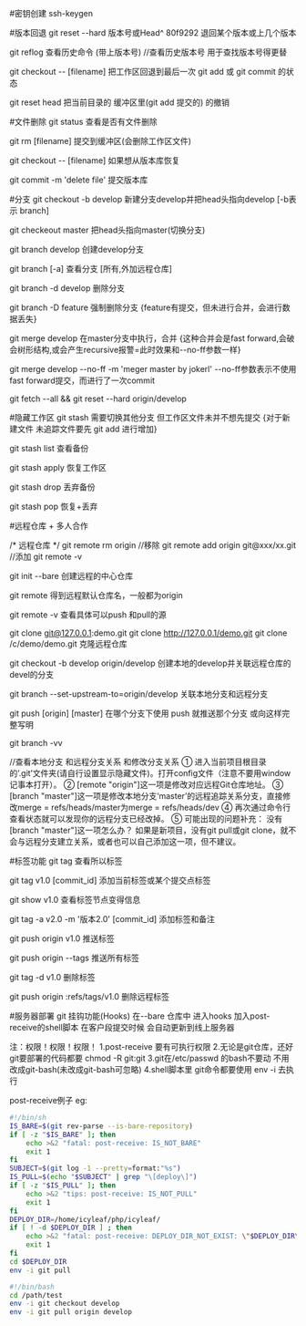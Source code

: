 #密钥创建
ssh-keygen

#版本回退
git reset --hard 版本号或Head^ 80f9292 
退回某个版本或上几个版本

git reflog
查看历史命令 (带上版本号) //查看历史版本号 用于查找版本号得更替


git checkout -- [filename]
把工作区回退到最后一次 git add 或 git commit 的状态

git reset head
把当前目录的 缓冲区里(git add 提交的) 的撤销

#文件删除
git status
查看是否有文件删除

git rm [filename]
提交到缓冲区(会删除工作区文件)

git checkout -- [filename]
如果想从版本库恢复

git commit -m 'delete file'
提交版本库

#分支
git checkout -b develop
新建分支develop并把head头指向develop [-b表示 branch]

git checkeout master
把head头指向master(切换分支)

git branch develop
创建develop分支

git branch [-a]
查看分支 [所有,外加远程仓库]

git branch -d develop
删除分支

git branch -D feature
强制删除分支 {feature有提交，但未进行合并，会进行数据丢失}

git merge develop
在master分支中执行，合并 {这种合并会是fast forward,会破会树形结构,或会产生recursive报警=此时效果和--no-ff参数一样}

git merge develop --no-ff -m 'meger master by jokerl'
--no-ff参数表示不使用fast forward提交，而进行了一次commit

git fetch --all && git reset --hard origin/develop


#隐藏工作区
git stash
需要切换其他分支 但工作区文件未并不想先提交 {对于新建文件 未追踪文件要先 git add 进行增加}

git stash list
查看备份

git stash apply
恢复工作区

git stash drop
丢弃备份

git stash pop
恢复+丢弃

#远程仓库 + 多人合作

/* 远程仓库 */
git remote rm origin //移除
git remote add origin git@xxx/xx.git //添加
git remote -v


git init --bare
创建远程的中心仓库

git remote
得到远程默认仓库名，一般都为origin

git remote -v
查看具体可以push 和pull的源

git clone git@127.0.0.1:demo.git
git clone http://127.0.0.1/demo.git
git clone /c/demo/demo.git
克隆远程仓库

git checkout -b develop origin/develop
创建本地的develop并关联远程仓库的devel的分支

git branch --set-upstream-to=origin/develop
关联本地分支和远程分支

git push [origin] [master]
在哪个分支下使用 push 就推送那个分支 或向这样完整写明

git branch -vv

//查看本地分支 和远程分支关系 和修改分支关系
① 进入当前项目根目录的’.git’文件夹(请自行设置显示隐藏文件)。打开config文件（注意不要用window记事本打开）。
② [remote "origin"]这一项是修改对应远程Git仓库地址。
③ [branch "master"]这一项是修改本地分支‘master’的远程追踪关系分支，直接修改merge = refs/heads/master为merge = refs/heads/dev
④ 再次通过命令行查看状态就可以发现你的远程分支已经改掉。
⑤ 可能出现的问题补充： 
没有[branch "master"]这一项怎么办？ 
如果是新项目，没有git pull或git clone，就不会与远程分支建立关系，或者也可以自己添加这一项，但不建议。





#标签功能
git tag
查看所以标签

git tag v1.0 [commit_id]
添加当前标签或某个提交点标签

git show v1.0
查看标签节点变得信息

git tag -a v2.0 -m '版本2.0' [commit_id]
添加标签和备注

git push origin v1.0
推送标签

git push origin --tags
推送所有标签

git tag -d v1.0
删除标签

git push origin :refs/tags/v1.0
删除远程标签

#服务器部署
git 挂钩功能(Hooks)
在--bare 仓库中 进入hooks 加入post-receive的shell脚本
在客户段提交时候 会自动更新到线上服务器

注：权限！权限！权限！
    1.post-receive 要有可执行权限
    2.无论是git仓库，还好git要部署的代码都要 chmod -R git:git 
    3.git在/etc/passwd 的bash不要动 不用改成git-bash(未改成git-bash可忽略)
    4.shell脚本里 git命令都要使用 env -i 去执行


post-receive例子 eg:
```sh
#!/bin/sh
IS_BARE=$(git rev-parse --is-bare-repository)
if [ -z "$IS_BARE" ]; then
	echo >&2 "fatal: post-receive: IS_NOT_BARE"
	exit 1
fi
SUBJECT=$(git log -1 --pretty=format:"%s")
IS_PULL=$(echo "$SUBJECT" | grep "\[deploy\]")
if [ -z "$IS_PULL" ]; then
	echo >&2 "tips: post-receive: IS_NOT_PULL"
	exit 1
fi
DEPLOY_DIR=/home/icyleaf/php/icyleaf/
if [ ! -d $DEPLOY_DIR ] ; then
	echo >&2 "fatal: post-receive: DEPLOY_DIR_NOT_EXIST: \"$DEPLOY_DIR\""
	exit 1
fi
cd $DEPLOY_DIR
env -i git pull
```

```sh
#!/bin/bash
cd /path/test
env -i git checkout develop
env -i git pull origin develop
```
